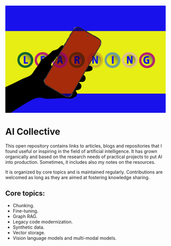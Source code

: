 ![AI Collective Logo](./image/AI%20collective.png)


# AI Collective

This open repository contains links to articles, blogs and repositories that I found useful or inspiring in the field of artificial intelligence. It has grown organically and based on the research needs of practical projects to put AI into production. Sometimes, it includes also my notes on the resources.

It is organized by core topics and is maintained regularly. Contributions are welcomed as long as they are aimed at fostering knowledge sharing. 


## Core topics:
- Chunking.
- Fine-tuning.
- Graph RAG.
- Legacy code modernization.
- Synthetic data.
- Vector storage.
- Vision language models and multi-modal models.

